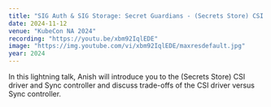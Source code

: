 ```yaml
---
title: "SIG Auth & SIG Storage: Secret Guardians - (Secrets Store) CSI Driver and Sync Controller"
date: 2024-11-12
venue: "KubeCon NA 2024"
recording: "https://youtu.be/xbm92IqlEDE"
image: "https://img.youtube.com/vi/xbm92IqlEDE/maxresdefault.jpg"
year: 2024
---
```


In this lightning talk, Anish will introduce you to the (Secrets Store) CSI driver and Sync controller and discuss trade-offs of the CSI driver versus Sync controller.
